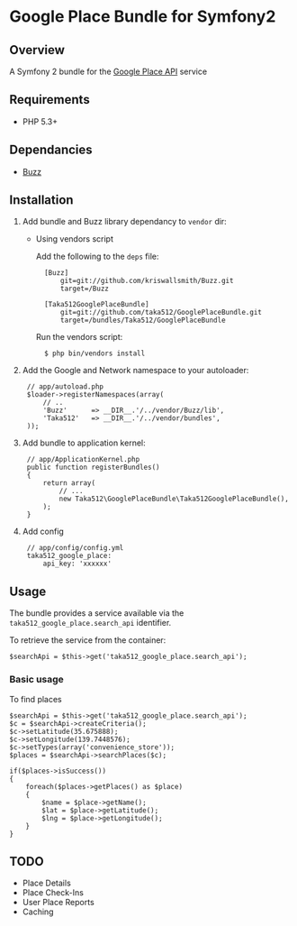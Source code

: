 # Google Place Bundle for Symfony2

## Overview

A Symfony 2 bundle for the
[Google Place API](http://code.google.com/intl/en/apis/maps/documentation/places/)
service

## Requirements

 * PHP 5.3+

## Dependancies

 * [Buzz](https://github.com/kriswallsmith/Buzz)

## Installation

1. Add bundle and Buzz library dependancy to `vendor` dir:

    * Using vendors script

        Add the following to the `deps` file:

            [Buzz]
                git=git://github.com/kriswallsmith/Buzz.git
                target=/Buzz

            [Taka512GooglePlaceBundle]
                git=git://github.com/taka512/GooglePlaceBundle.git
                target=/bundles/Taka512/GooglePlaceBundle

        Run the vendors script:

            $ php bin/vendors install

2. Add the Google and Network namespace to your autoloader:

        // app/autoload.php
        $loader->registerNamespaces(array(
            // ..
            'Buzz'      => __DIR__.'/../vendor/Buzz/lib',
            'Taka512'   => __DIR__.'/../vendor/bundles',
        ));

3. Add bundle to application kernel:

        // app/ApplicationKernel.php
        public function registerBundles()
        {
            return array(
                // ...
                new Taka512\GooglePlaceBundle\Taka512GooglePlaceBundle(),
            );
        }

4. Add config 

        // app/config/config.yml
        taka512_google_place:
            api_key: 'xxxxxx'


## Usage

The bundle provides a service available via the ``taka512_google_place.search_api``
identifier.

To retrieve the service from the container:

    $searchApi = $this->get('taka512_google_place.search_api');

### Basic usage

To find places

    $searchApi = $this->get('taka512_google_place.search_api');
    $c = $searchApi->createCriteria();
    $c->setLatitude(35.675888);
    $c->setLongitude(139.7448576);
    $c->setTypes(array('convenience_store'));
    $places = $searchApi->searchPlaces($c);

    if($places->isSuccess())
    {
        foreach($places->getPlaces() as $place)
        {
            $name = $place->getName();
            $lat = $place->getLatitude();
            $lng = $place->getLongitude();
        }
    }


## TODO

  * Place Details
  * Place Check-Ins
  * User Place Reports
  * Caching

